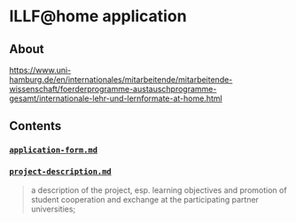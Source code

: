 # ILLF@home application

## About

https://www.uni-hamburg.de/en/internationales/mitarbeitende/mitarbeitende-wissenschaft/foerderprogramme-austauschprogramme-gesamt/internationale-lehr-und-lernformate-at-home.html

## Contents

### [`application-form.md`](application-form.md)

### [`project-description.md`](project-description.md)

> a description of the project, esp. learning objectives and promotion of student cooperation and exchange at the participating partner universities;